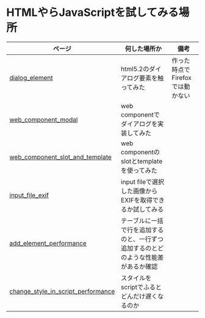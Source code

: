 # HTMLやらJavaScriptを試してみる場所

| ページ                                                                                                          | 何した場所か                                                                       | 備考                            |
| --------------------------------------------------------------------------------------------------------------- | ---------------------------------------------------------------------------------- | ------------------------------- |
| [dialog_element](https://vutaka.github.io/sandbox-html5/dialog_element/)                                        | html5.2のダイアログ要素を触ってみた                                                | 作った時点でFirefoxでは動かない |
| [web_component_modal](https://vutaka.github.io/sandbox-html5/web_component_modal/)                              | web componentでダイアログを実装してみた                                            |                                 |
| [web_component_slot_and_template](https://vutaka.github.io/sandbox-html5/web_component_slot_and_template/)      | web componentのslotとtemplateを使ってみた                                          |                                 |
| [input_file_exif](https://vutaka.github.io/sandbox-html5/input_file_exif)                                       | input fileで選択した画像からEXIFを取得できるか試してみる                           |                                 |
| [add_element_performance](https://vutaka.github.io/sandbox-html5/add_element_performance)                       | テーブルに一括で行を追加するのと、一行ずつ追加するのとどのような性能差があるか確認 |                                 |
| [change_style_in_script_performance](https://vutaka.github.io/sandbox-html5/change_style_in_script_performance) | スタイルをscriptでふるとどんだけ遅くなるのか                                       |                                 |